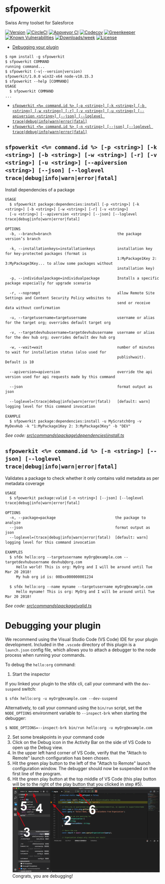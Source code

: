 sfpowerkit
==========

Swiss Army toolset for Salesforce

[![Version](https://img.shields.io/npm/v/sfpowerkit.svg)](https://npmjs.org/package/sfpowerkit)
[![CircleCI](https://circleci.com/gh/azlam-abdulsalam/sfpowerkit/tree/master.svg?style=shield)](https://circleci.com/gh/azlam-abdulsalam/sfpowerkit/tree/master)
[![Appveyor CI](https://ci.appveyor.com/api/projects/status/github/azlam-abdulsalam/sfpowerkit?branch=master&svg=true)](https://ci.appveyor.com/project/heroku/sfpowerkit/branch/master)
[![Codecov](https://codecov.io/gh/azlam-abdulsalam/sfpowerkit/branch/master/graph/badge.svg)](https://codecov.io/gh/azlam-abdulsalam/sfpowerkit)
[![Greenkeeper](https://badges.greenkeeper.io/azlam-abdulsalam/sfpowerkit.svg)](https://greenkeeper.io/)
[![Known Vulnerabilities](https://snyk.io/test/github/azlam-abdulsalam/sfpowerkit/badge.svg)](https://snyk.io/test/github/azlam-abdulsalam/sfpowerkit)
[![Downloads/week](https://img.shields.io/npm/dw/sfpowerkit.svg)](https://npmjs.org/package/sfpowerkit)
[![License](https://img.shields.io/npm/l/sfpowerkit.svg)](https://github.com/azlam-abdulsalam/sfpowerkit/blob/master/package.json)

<!-- toc -->
* [Debugging your plugin](#debugging-your-plugin)
<!-- tocstop -->
<!-- install -->
<!-- usage -->
```sh-session
$ npm install -g sfpowerkit
$ sfpowerkit COMMAND
running command...
$ sfpowerkit (-v|--version|version)
sfpowerkit/1.0.0 win32-x64 node-v10.15.3
$ sfpowerkit --help [COMMAND]
USAGE
  $ sfpowerkit COMMAND
...
```
<!-- usagestop -->
<!-- commands -->
* [`sfpowerkit <%= command.id %> [-p <string>] [-k <string>] [-b <string>] [-w <string>] [-r] [-v <string>] [-u <string>] [--apiversion <string>] [--json] [--loglevel trace|debug|info|warn|error|fatal]`](#sfpowerkit--commandid---p-string--k-string--b-string--w-string--r--v-string--u-string---apiversion-string---json---loglevel-tracedebuginfowarnerrorfatal)
* [`sfpowerkit <%= command.id %> [-n <string>] [--json] [--loglevel trace|debug|info|warn|error|fatal]`](#sfpowerkit--commandid---n-string---json---loglevel-tracedebuginfowarnerrorfatal)

## `sfpowerkit <%= command.id %> [-p <string>] [-k <string>] [-b <string>] [-w <string>] [-r] [-v <string>] [-u <string>] [--apiversion <string>] [--json] [--loglevel trace|debug|info|warn|error|fatal]`

Install dependencies of a package

```
USAGE
  $ sfpowerkit package:dependencies:install [-p <string>] [-k <string>] [-b <string>] [-w <string>] [-r] [-v <string>] 
  [-u <string>] [--apiversion <string>] [--json] [--loglevel trace|debug|info|warn|error|fatal]

OPTIONS
  -b, --branch=branch                              the package version’s branch

  -k, --installationkeys=installationkeys          installation key for key-protected packages (format is
                                                   1:MyPackage1Key 2: 3:MyPackage3Key... to allow some packages without
                                                   installation key)

  -p, --individualpackage=individualpackage        Installs a specific package especially for upgrade scenario

  -r, --noprompt                                   allow Remote Site Settings and Content Security Policy websites to
                                                   send or receive data without confirmation

  -u, --targetusername=targetusername              username or alias for the target org; overrides default target org

  -v, --targetdevhubusername=targetdevhubusername  username or alias for the dev hub org; overrides default dev hub org

  -w, --wait=wait                                  number of minutes to wait for installation status (also used for
                                                   publishwait). Default is 10

  --apiversion=apiversion                          override the api version used for api requests made by this command

  --json                                           format output as json

  --loglevel=(trace|debug|info|warn|error|fatal)   [default: warn] logging level for this command invocation

EXAMPLE
  $ sfpowerkit package:dependencies:install -u MyScratchOrg -v MyDevHub -k "1:MyPackage1Key 2: 3:MyPackage3Key" -b "DEV"
```

_See code: [src\commands\package\dependencies\install.ts](https://github.com/azlam-abdulsalam/sfpowerkit/blob/v1.0.0/src\commands\package\dependencies\install.ts)_

## `sfpowerkit <%= command.id %> [-n <string>] [--json] [--loglevel trace|debug|info|warn|error|fatal]`

Validates a package to check whether it only contains valid metadata as per metadata coverage

```
USAGE
  $ sfpowerkit package:valid [-n <string>] [--json] [--loglevel trace|debug|info|warn|error|fatal]

OPTIONS
  -n, --package=package                           the package to analyze
  --json                                          format output as json
  --loglevel=(trace|debug|info|warn|error|fatal)  [default: warn] logging level for this command invocation

EXAMPLES
  $ sfdx hello:org --targetusername myOrg@example.com --targetdevhubusername devhub@org.com
     Hello world! This is org: MyOrg and I will be around until Tue Mar 20 2018!
     My hub org id is: 00Dxx000000001234
  
  $ sfdx hello:org --name myname --targetusername myOrg@example.com
     Hello myname! This is org: MyOrg and I will be around until Tue Mar 20 2018!
```

_See code: [src\commands\package\valid.ts](https://github.com/azlam-abdulsalam/sfpowerkit/blob/v1.0.0/src\commands\package\valid.ts)_
<!-- commandsstop -->
<!-- debugging-your-plugin -->
# Debugging your plugin
We recommend using the Visual Studio Code (VS Code) IDE for your plugin development. Included in the `.vscode` directory of this plugin is a `launch.json` config file, which allows you to attach a debugger to the node process when running your commands.

To debug the `hello:org` command: 
1. Start the inspector
  
If you linked your plugin to the sfdx cli, call your command with the `dev-suspend` switch: 
```sh-session
$ sfdx hello:org -u myOrg@example.com --dev-suspend
```
  
Alternatively, to call your command using the `bin/run` script, set the `NODE_OPTIONS` environment variable to `--inspect-brk` when starting the debugger:
```sh-session
$ NODE_OPTIONS=--inspect-brk bin/run hello:org -u myOrg@example.com
```

2. Set some breakpoints in your command code
3. Click on the Debug icon in the Activity Bar on the side of VS Code to open up the Debug view.
4. In the upper left hand corner of VS Code, verify that the "Attach to Remote" launch configuration has been chosen.
5. Hit the green play button to the left of the "Attach to Remote" launch configuration window. The debugger should now be suspended on the first line of the program. 
6. Hit the green play button at the top middle of VS Code (this play button will be to the right of the play button that you clicked in step #5).
<br><img src=".images/vscodeScreenshot.png" width="480" height="278"><br>
Congrats, you are debugging!
